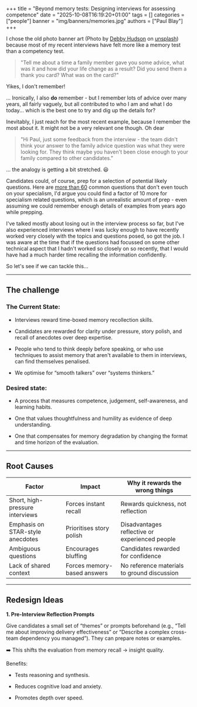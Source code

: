 +++
title = "Beyond memory tests: Designing interviews for assessing competence"
date = "2025-10-08T16:19:20+01:00"
tags = []
categories = ["people"]
banner = "img/banners/memories.jpg"
authors = ["Paul Blay"]
+++

I chose the old photo banner art (Photo by [Debby Hudson](https://unsplash.com/@hudsoncrafted?utm_content=creditCopyText&utm_medium=referral&utm_source=unsplash) on [unsplash](https://unsplash.com/)) because most of my recent interviews have felt more like a memory test than a competency test.

> "Tell me about a time a family member gave you some advice, what was it and how did your life change as a result? Did you send them a thank you card? What was on the card?"

Yikes, I don't remember!

... Ironically, I also **do** remember - but I remember lots of advice over many years, all fairly vaguely, but all contributed to who I am and what I do today... which is the best one to try and dig up the details for?

Inevitably, I just reach for the most recent example, because I remember the most about it. It might not be a very relevant one though. Oh dear

> "Hi Paul, just some feedback from the interview - the team didn't think your answer to the family advice question was what they were looking for. They think maybe you haven't been close enough to your family compared to other candidates."

... the analogy is getting a bit stretched. :smiley:

Candidates could, of course, prep for a selection of potential likely questions. Here are [more than 60](https://www.themuse.com/advice/interview-questions-and-answers) common questions that don't even touch on your specialism, I'd argue you could find a factor of 10 more for specialism related questions, which is an unrealistic amount of prep - even assuming we could remember enough details of examples from years ago while prepping.

I've talked mostly about losing out in the interview process so far, but I've also experienced interviews where I was lucky enough to have recently worked very closely with the topics and questions posed, so got the job. I was aware at the time that if the questions had focussed on some other technical aspect that I hadn't worked so closely on so recently, that I would have had a much harder time recalling the information confidently.

So let's see if we can tackle this...

---

## The challenge

### The Current State:

* Interviews reward time-boxed memory recollection skills.

* Candidates are rewarded for clarity under pressure, story polish, and recall of anecdotes over deep expertise.

* People who tend to think deeply before speaking, or who use techniques to assist memory that aren't available to them in interviews, can find themselves penalised.

* We optimise for “smooth talkers” over “systems thinkers.”

### Desired state:

* A process that measures competence, judgement, self-awareness, and learning habits.

* One that values thoughtfulness and humility as evidence of deep understanding.

* One that compensates for memory degradation by changing the format and time horizon of the evaluation.

---

## Root Causes

| Factor | Impact | Why it rewards the wrong things |
| ------ | ------ | ------------------------------- |
| Short, high-pressure interviews | Forces instant recall | Rewards quickness, not reflection |
| Emphasis on STAR-style anecdotes | Prioritises story polish | Disadvantages reflective or experienced people |
| Ambiguous questions | Encourages bluffing | Candidates rewarded for confidence |
| Lack of shared context | Forces memory-based answers | No reference materials to ground discussion |

---

## Redesign Ideas

**1. Pre-Interview Reflection Prompts**

Give candidates a small set of “themes” or prompts beforehand (e.g., “Tell me about improving delivery effectiveness” or “Describe a complex cross-team dependency you managed”).
They can prepare notes or examples.

➡️ This shifts the evaluation from memory recall → insight quality.

Benefits:

* Tests reasoning and synthesis.

* Reduces cognitive load and anxiety.

* Promotes depth over speed.

